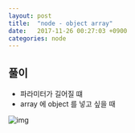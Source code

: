 ```yaml
---
layout: post
title:  "node - object array"
date:   2017-11-26 00:27:03 +0900
categories: node
---
```


## 풀이

- 파라미터가 길어질 떄
- array 에 object 를 넣고 싶을 때

![img](https://github.com/KoJunHee/kojunhee.github.io/raw/master/img/49.png)



	


